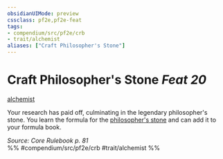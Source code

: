 ```yaml
---
obsidianUIMode: preview
cssclass: pf2e,pf2e-feat
tags:
- compendium/src/pf2e/crb
- trait/alchemist
aliases: ["Craft Philosopher's Stone"]
---
```

# Craft Philosopher's Stone  *Feat 20*  
[alchemist](/rules/traits/alchemist.md)  


Your research has paid off, culminating in the legendary philosopher's stone. You learn the formula for the [philosopher's stone](/compendium/equipment/items/philosophers-stone.md) and can add it to your formula book.

*Source: Core Rulebook p. 81*  
%% #compendium/src/pf2e/crb #trait/alchemist %%